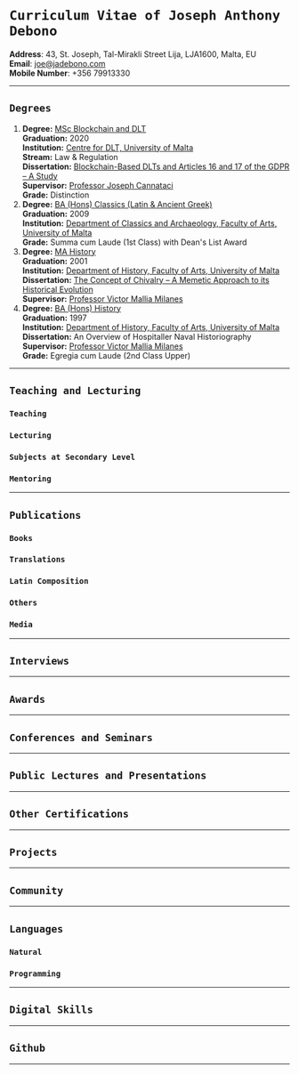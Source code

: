 # `Curriculum Vitae of Joseph Anthony Debono`

**Address**: 43, St. Joseph, Tal-Mirakli Street Lija, LJA1600, Malta, EU  
**Email**: [joe@jadebono.com](joe@jadebono.com)  
**Mobile Number**: +356 79913330

---

## `Degrees`

1. **Degree:** <u>MSc Blockchain and DLT</u>  
   **Graduation:** 2020  
   **Institution:** [Centre for DLT, University of Malta](https://www.um.edu.mt/dlt/masters/)  
   **Stream:** Law & Regulation  
   **Dissertation:** [Blockchain-Based DLTs and Articles 16 and 17 of the GDPR – A Study](https://www.um.edu.mt/library/oar/handle/123456789/73875)  
   **Supervisor:** [Professor Joseph Cannataci](https://www.law.ox.ac.uk/people/joseph-cannataci)  
   **Grade:** Distinction
1. **Degree:** <u>BA (Hons) Classics (Latin & Ancient Greek)</u>  
   **Graduation:** 2009  
   **Institution:** [Department of Classics and Archaeology, Faculty of Arts, University of Malta](https://www.um.edu.mt/arts/classics-archaeo/)  
   **Grade:** Summa cum Laude (1st Class) with Dean's List Award
1. **Degree:** <u>MA History</u>  
   **Graduation:** 2001  
   **Institution:** [Department of History, Faculty of Arts, University of Malta](https://www.um.edu.mt/arts/history/)  
   **Dissertation:** [The Concept of Chivalry – A Memetic Approach to its Historical Evolution](https://www.um.edu.mt/library/oar/handle/123456789/73732)  
   **Supervisor:** [Professor Victor Mallia Milanes](https://www.um.edu.mt/profile/victormalliamilanes)
1. **Degree:** <u>BA (Hons) History</u>  
   **Graduation:** 1997  
   **Institution:** [Department of History, Faculty of Arts, University of Malta](https://www.um.edu.mt/arts/history/)  
   **Dissertation:** An Overview of Hospitaller Naval Historiography  
   **Supervisor:** [Professor Victor Mallia Milanes](https://www.um.edu.mt/profile/victormalliamilanes)  
   **Grade:** Egregia cum Laude (2nd Class Upper)

---

## `Teaching and Lecturing`

### `Teaching`

### `Lecturing`

### `Subjects at Secondary Level`

### `Mentoring`

---

## `Publications`

### `Books`

### `Translations`

### `Latin Composition`

### `Others`

### `Media`

---

## `Interviews`

---

## `Awards`

---

## `Conferences and Seminars`

---

## `Public Lectures and Presentations`

---

## `Other Certifications`

---

## `Projects`

---

## `Community`

---

## `Languages`

### `Natural`

### `Programming`

---

## `Digital Skills`

---

## `Github`

---
